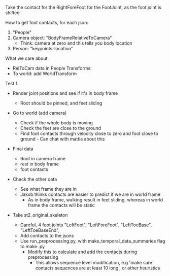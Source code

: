 
Take the contact for the RightForeFoot for the FootJoint, as the foot joint is shifted


How to get foot contacts, for each json:
1. "People"
1. Camera object: "BodyFrameRelativeToCamera"
    - Think: camera at zero and this tells you body location
1. Person: "keypoints-location"

What we care about:
- RelToCam data in People
Transforms:
- To world: add WorldTransform

Test 1:
- Render joint positions and see if it's in body frame
    - Root should be pinned, and feet sliding
- Go to world (add camera)
    - Check if the whole body is moving
    - Check the feet are close to the ground
    - Find foot contacts through velocity close to zero and foot close to ground
            - Can chat with mattia about this

- Final data
    - Root in camera frame
    - rest in body frame
    - foot contacts
- Check the other data
    - See what frame they are in
    - Jakob thinks contacts are easier to predict if we are in world frame
        - As in body frame, walking result in feet sliding, whereas in world frame the contacts will be static

- Take st2_original_skeleton
    - Careful, 4 foot joints
        "LeftFoot",
        "LeftForeFoot",
        "LeftToeBase",
        "LeftToeBaseEnd",
    - Add contacts to the jsons
    - Use run_preprocessing.py, with make_temporal_data_summaries flag to make .py 
        - Modify this to calculate and add the contacts during preprocessing
            - This allows sequence level modification, e.g 'make sure contacts sequences are at least 10 long', or other heuristics
